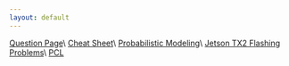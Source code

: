 ```yaml
---
layout: default
---
```


[Question Page](./question.md)\\
[Cheat Sheet](./cheat_sheet.md)\\
[Probabilistic Modeling](./probabilistic.md)\\
[Jetson TX2 Flashing Problems](./flash_jetson.md)\\
[PCL](./pcl.md)

